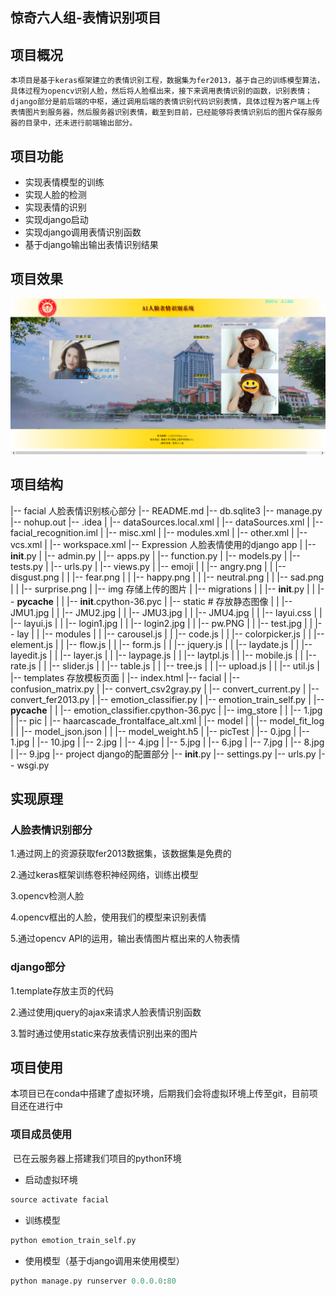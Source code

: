 ## 惊奇六人组-表情识别项目

## 项目概况
    本项目是基于keras框架建立的表情识别工程，数据集为fer2013，基于自己的训练模型算法，具体过程为opencv识别人脸，然后将人脸框出来，接下来调用表情识别的函数，识别表情；
    django部分是前后端的中枢，通过调用后端的表情识别代码识别表情，具体过程为客户端上传表情图片到服务器，然后服务器识别表情，截至到目前，已经能够将表情识别后的图片保存服务器的目录中，还未进行前端输出部分。

## 项目功能

* 实现表情模型的训练
* 实现人脸的检测
* 实现表情的识别
* 实现django启动
* 实现django调用表情识别函数
* 基于django输出输出表情识别结果

## 项目效果

![1560003377888](./source/1560003377888.png)

## 项目结构

|-- facial  人脸表情识别核心部分
    |-- README.md
    |-- db.sqlite3
    |-- manage.py
    |-- nohup.out
    |-- .idea
    |   |-- dataSources.local.xml
    |   |-- dataSources.xml
    |   |-- facial_recognition.iml
    |   |-- misc.xml
    |   |-- modules.xml
    |   |-- other.xml
    |   |-- vcs.xml
    |   |-- workspace.xml
    |-- Expression 人脸表情使用的django app
    |   |-- __init__.py
    |   |-- admin.py
    |   |-- apps.py
    |   |-- function.py
    |   |-- models.py
    |   |-- tests.py
    |   |-- urls.py
    |   |-- views.py
    |   |-- emoji
    |   |   |-- angry.png
    |   |   |-- disgust.png
    |   |   |-- fear.png
    |   |   |-- happy.png
    |   |   |-- neutral.png
    |   |   |-- sad.png
    |   |   |-- surprise.png
    |   |-- img  存储上传的图片
    |   |-- migrations
    |   |   |-- __init__.py
    |   |   |-- __pycache__
    |   |       |-- __init__.cpython-36.pyc
    |   |-- static # 存放静态图像
    |   |   |-- JMU1.jpg
    |   |   |-- JMU2.jpg
    |   |   |-- JMU3.jpg
    |   |   |-- JMU4.jpg
    |   |   |-- layui.css
    |   |   |-- layui.js
    |   |   |-- login1.jpg
    |   |   |-- login2.jpg
    |   |   |-- pw.PNG
    |   |   |-- test.jpg
    |   |   |-- lay
    |   |       |-- modules
    |   |           |-- carousel.js
    |   |           |-- code.js
    |   |           |-- colorpicker.js
    |   |           |-- element.js
    |   |           |-- flow.js
    |   |           |-- form.js
    |   |           |-- jquery.js
    |   |           |-- laydate.js
    |   |           |-- layedit.js
    |   |           |-- layer.js
    |   |           |-- laypage.js
    |   |           |-- laytpl.js
    |   |           |-- mobile.js
    |   |           |-- rate.js
    |   |           |-- slider.js
    |   |           |-- table.js
    |   |           |-- tree.js
    |   |           |-- upload.js
    |   |           |-- util.js
    |   |-- templates  存放模板页面
    |       |-- index.html
    |-- facial
    |   |-- confusion_matrix.py
    |   |-- convert_csv2gray.py
    |   |-- convert_current.py
    |   |-- convert_fer2013.py
    |   |-- emotion_classifier.py
    |   |-- emotion_train_self.py
    |   |-- __pycache__
    |   |   |-- emotion_classifier.cpython-36.pyc
    |   |-- img_store
    |   |   |-- 1.jpg
    |   |-- pic
    |       |-- haarcascade_frontalface_alt.xml
    |       |-- model
    |       |   |-- model_fit_log
    |       |   |-- model_json.json
    |       |   |-- model_weight.h5
    |       |-- picTest
    |           |-- 0.jpg
    |           |-- 1.jpg
    |           |-- 10.jpg
    |           |-- 2.jpg
    |           |-- 4.jpg
    |           |-- 5.jpg
    |           |-- 6.jpg
    |           |-- 7.jpg
    |           |-- 8.jpg
    |           |-- 9.jpg
    |-- project   django的配置部分
        |-- __init__.py
        |-- settings.py
        |-- urls.py
        |-- wsgi.py

## 实现原理

### 人脸表情识别部分

1.通过网上的资源获取fer2013数据集，该数据集是免费的

2.通过keras框架训练卷积神经网络，训练出模型

3.opencv检测人脸

4.opencv框出的人脸，使用我们的模型来识别表情

5.通过opencv API的运用，输出表情图片框出来的人物表情

### django部分

1.template存放主页的代码

2.通过使用jquery的ajax来请求人脸表情识别函数

3.暂时通过使用static来存放表情识别出来的图片

## 项目使用

本项目已在conda中搭建了虚拟环境，后期我们会将虚拟环境上传至git，目前项目还在进行中

### 项目成员使用

​	已在云服务器上搭建我们项目的python环境

- 启动虚拟环境

```python
source activate facial
```

- 训练模型

```python
python emotion_train_self.py 
```

- 使用模型（基于django调用来使用模型）

```python
python manage.py runserver 0.0.0.0:80
```

## 
